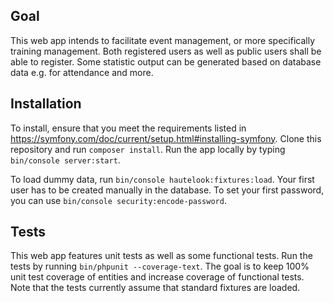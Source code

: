 ## Goal

This web app intends to facilitate event management, or more specifically training management. Both registered users as well as public users shall be able to register. Some statistic output can be generated based on database data e.g. for attendance and more.

## Installation

To install, ensure that you meet the requirements listed in https://symfony.com/doc/current/setup.html#installing-symfony. Clone this repository and run `composer install`. Run the app locally by typing `bin/console server:start`.

To load dummy data, run `bin/console hautelook:fixtures:load`. Your first user has to be created manually in the database. To set your first password, you can use `bin/console security:encode-password`.

## Tests

This web app features unit tests as well as some functional tests. Run the tests by running `bin/phpunit --coverage-text`. The goal is to keep 100% unit test coverage of entities and increase coverage of functional tests. Note that the tests currently assume that standard fixtures are loaded.
